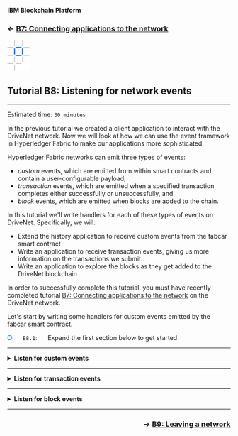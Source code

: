 **IBM Blockchain Platform**

<h3 align='left'>← <a href='./b7.md'><b>B7: Connecting applications to the network</b></a></h3>

<img src="./images/ibp.png" alt="IBM Blockchain Platform"></img>

## **Tutorial B8: Listening for network events**

---

Estimated time: `30 minutes`

In the previous tutorial we created a client application to interact with the DriveNet network. Now we will look at how we can use the event framework in Hyperledger Fabric to make our applications more sophisticated.

Hyperledger Fabric networks can emit three types of events:
* *custom* events, which are emitted from within smart contracts and contain a user-configurable payload,
* *transaction* events, which are emitted when a specified transaction completes either successfully or unsuccessfully, and
* *block* events, which are emitted when blocks are added to the chain.

In this tutorial we'll write handlers for each of these types of events on DriveNet. Specifically, we will:
* Extend the history application to receive custom events from the fabcar smart contract
* Write an application to receive transaction events, giving us more information on the transactions we submit.
* Write an application to explore the blocks as they get added to the DriveNet blockchain

In order to successfully complete this tutorial, you must have recently completed tutorial <a href='./b7.md'>B7: Connecting applications to the network</a> on the DriveNet network.

Let's start by writing some handlers for custom events emitted by the fabcar smart contract. 

<img src="./images/bullet.png"/> &nbsp;&nbsp;&nbsp;&nbsp; `B8.1`: &nbsp;&nbsp;&nbsp;&nbsp; Expand the first section below to get started.

---

<details>
<summary><b>Listen for custom events</b></summary>

In this section we will update the client application we created previously to run indefinitely, so that once the ownership history of the car has been displayed, it will display ongoing updates in real time.

To do this, we'll make use of custom smart contract events. We first encountered custom events in tutorial <a href='../basic-tutorials/a9.md'>A9: Publishing an event</a>. We saw how smart contracts can emit events, and how the IBM Blockchain Platform VS Code extension and external applications can receive them.

The DriveNet instance of the fabcar smart contract emits custom events when *changeCarOwner*, *deleteCar* and *createCar* transactions are processed.

Our history application will subscribe to all three of these, because all of them can affect the ownership history.

<img src="./images/bullet.png"/> &nbsp;&nbsp;&nbsp;&nbsp; `B8.2`: &nbsp;&nbsp;&nbsp;&nbsp; In your VS Code workspace, switch to the editor for '*ownerhistory.ts*'.

<img src="./images/b8.2.png" alt="new ownerhistory.ts file"></img>

There are a few changes we need to make to this file. We'll start by defining the data structures that contain the details of each event we receive.

<img src="./images/bullet.png"/> &nbsp;&nbsp;&nbsp;&nbsp; `B8.3`: &nbsp;&nbsp;&nbsp;&nbsp; Just after the interfaces section (around line 19), insert the following new interface definition and boolean variable:
```typescript
interface OwnerEvent {
    docType: string;
    transactionDate: string;
    carNumber: string;
    previousOwner: string;
    newOwner: string;
}
let finished:boolean;
```

The OwnerEvent data structure is a logical definition that encompasses the JSON payloads for the event types that we will subscribe to. When we receive each event, the JSON parser will map the payload into instances of this structure. We'll use the finished boolean while waiting for events to occur.

In the main body of the code, we now need to subscribe to our chosen event types and ensure that application waits for these events to occur.


<img src="./images/bullet.png"/> &nbsp;&nbsp;&nbsp;&nbsp; `B8.4`: &nbsp;&nbsp;&nbsp;&nbsp; Near the end of the main() function, insert the following code before the *gateway.disconnect()* statement:

```typescript
// Get ongoing notifications to our car from deleteCar, createCar and changeCarOwner transactions
finished=false;
await contract.addContractListener('changeListener', 'changeOwnerEvent', (error:Error, event:any) => {
  handleEvent(error, event);
});
await contract.addContractListener('deleteListener', 'deleteCarEvent', (error:Error, event:any) => {
  handleEvent(error, event);
});
await contract.addContractListener('createListener', 'createCarEvent', (error:Error, event:any) => {
  handleEvent(error, event);
});
console.log(`Listening for ${carid} update events...`);

while (!finished) {
  await new Promise(resolve => setTimeout(resolve, 5000));
  // ... do other things
}
```

Finally, we will implement a single function to handle the events, and display the details of each event to the console.

<img src="./images/bullet.png"/> &nbsp;&nbsp;&nbsp;&nbsp; `B8.5`: &nbsp;&nbsp;&nbsp;&nbsp; After the end of the implementation of the main() function, add the following additional function:

```typescript
function handleEvent (error:Error, event:any) {
  if (error) {
    console.log(`Error from event: ${error.toString()}`);
    finished = true;
    return;
  }
  // Filter to show events on our car only
  const ownerEvent: OwnerEvent = JSON.parse(event.payload) as OwnerEvent; // eslint-disable-line @typescript-eslint/no-unsafe-member-access
  if (ownerEvent.carNumber === carid) {
    const txTime = new Date(ownerEvent.transactionDate).toUTCString();
    if (ownerEvent.docType === 'deleteCarEvent') {
      console.log(`${txTime}: The car record was deleted`);
    } else {
      console.log(`${txTime}: ${ownerEvent.newOwner} became owner #${(++ownerSequenceNum)}`);
    }
  }
}
```

Your updated source file should be around 126 lines long ([also available here](./resourcesb/ownerhistory_v2.ts)).

<img src="./images/bullet.png"/> &nbsp;&nbsp;&nbsp;&nbsp; `B8.6`: &nbsp;&nbsp;&nbsp;&nbsp; Save the file ('File' -> 'Save').

If you previously enabled watch mode in your VS Code session, compilation should happen automatically. If not, select 'Terminal' -> 'Run Build Task...' and select the '*npm: build:watch drivenet-app*' task.

Compilation should be successful.

<img src="./images/bullet.png"/> &nbsp;&nbsp;&nbsp;&nbsp; `B8.7`: &nbsp;&nbsp;&nbsp;&nbsp; Run the application: Click 'Terminal' -> 'Run Task...', select the '*npm: start ${input:recordID}*' task, and when prompted, enter the input parameter of the car you currently own.

The application should run exactly the same as before, but will no longer finish when the owner history has been displayed. You should also see the 'Listening for update events' message.

<img src="./images/b8.7.png" alt="ownerhistory in interactive mode"></img>

<img src="./images/bullet.png"/> &nbsp;&nbsp;&nbsp;&nbsp; `B8.8`: &nbsp;&nbsp;&nbsp;&nbsp; Using the Fabric Gateways view of the IBM Blockchain Platform VS Code Extension, submit a *changeCarOwner* transaction against your car record. Set the owner to another new value.

<img src="./images/b8.8.1.png" alt="run changeCarOwner again"></img>

Running this transaction switches focus to the VS Code Output view. Switch back to the Terminal view and you'll see that the application has displayed details of the caught event.

<img src="./images/b8.8.2.png" alt="ownerhistory after event"></img>

Submit more transactions against the same car record if you wish.

<img src="./images/bullet.png"/> &nbsp;&nbsp;&nbsp;&nbsp; `B8.9`: &nbsp;&nbsp;&nbsp;&nbsp; When you have finished, right click in the Terminal view and select 'Kill Terminal' to stop the application.

<img src="./images/bullet.png"/> &nbsp;&nbsp;&nbsp;&nbsp; `B8.10`: &nbsp;&nbsp;&nbsp;&nbsp; Expand the next section to continue.

</details>

---

<details>
<summary><b>Listen for transaction events</b></summary>

So far we have used the event framework to receive custom payloads from the smart contract. Hyperledger Fabric uses the same framework to distribute operational events to interested applications. 

You'll see that subscribing to, and handling these system events is very similar to custom events: we still use a client application to connect to the gateway and still receive a payload that we have to parse, but we call slightly different methods to subscribe.

The first of the operational events we'll look at are called *transaction* events.

<br><h3 align='left'>Transaction events</h3>

Transaction events, also called commit events, allow applications to get notified when a transaction completes. They allow applications to find out more details on whether the transaction was agreed by the network, and if it was, the details of the block in which it was included. As such, these events only apply to *submitted* transactions, which update the ledger.

Let's write an application to submit a *changeCarOwner* transaction and use transaction event to get details on it.

<img src="./images/bullet.png"/> &nbsp;&nbsp;&nbsp;&nbsp; `B8.11`: &nbsp;&nbsp;&nbsp;&nbsp; In the Explorer sidebar, right click the 'src' directory underneath 'drivenet-app' and select 'New File'.

<img src="./images/b8.11-b8.18.png" alt="new file in drivenet-app/src"></img>

<img src="./images/bullet.png"/> &nbsp;&nbsp;&nbsp;&nbsp; `B8.12`: &nbsp;&nbsp;&nbsp;&nbsp; Name the file `changeowner.ts`.

<img src="./images/bullet.png"/> &nbsp;&nbsp;&nbsp;&nbsp; `B8.13`: &nbsp;&nbsp;&nbsp;&nbsp; Paste the following 61 lines into the new file ([also available here](./resourcesb/changeowner.ts)):

```typescript
process.env.HFC_LOGGING = '{"off": "console"}';
import { FileSystemWallet, Gateway, Transaction, Contract, Network } from 'fabric-network';
import * as path from 'path';
import 'source-map-support/register';

let finished:boolean;
let carid:string;

async function main () {
  try {
    // The ID of the car to look up (can be overridden by the first command line argument)
    carid = (process.argv[2] !== undefined) ? process.argv[2] : 'CARXXX'; // TODO change

    // Connect to the network and access the smart contract
    const walletPath:string = path.join(process.cwd(), 'drivenet_wallet');
    const wallet:FileSystemWallet = new FileSystemWallet(walletPath);
    const gateway:Gateway = new Gateway();
    const connectionProfile:string = path.resolve(__dirname, '..', 'CommunityMembers_profile.json');
    const connectionOptions = { wallet, identity: 'student', discovery: { enabled: true, asLocalhost: false } };
    await gateway.connect(connectionProfile, connectionOptions);
    const network:Network = await gateway.getNetwork('drivenet');
    const contract:Contract = network.getContract('fabcar');

    // First check that the car exists
    let existsBuffer:Buffer = await contract.evaluateTransaction('carExists', carid);
    if ((existsBuffer.toString()) === "false") {
      console.error(`Car "${carid}" doesn't exist`);
      return;
    }

    // Create a transaction instance and register a listener for it
    const transaction:Transaction = contract.createTransaction('changeCarOwner');
    await transaction.addCommitListener((err, transactionId, status, blockNumber) => {
      finished = true;
      if (err) {
        console.error(err);
        return;
      }
      console.log('Transaction ID:',transactionId);
      console.log('Status:', status);
      console.log('Block number:', blockNumber);
    });

    // Submit the transaction - set the owner to a random string (random_nnn);
    const rnd:number = Math.round(1000 * Math.random());
    await transaction.submit(carid, `random_${rnd}`);

    while (!finished) {
      await new Promise(resolve => setTimeout(resolve, 1000));
      // ... do other things
      finished = true; // usually set to true by the handler above
    }

    // Disconnect from the gateway.
    gateway.disconnect();
  } catch (error) {
    console.error('Failed to call transaction:', error);
    process.exit(0);
  }
}
void main();
```

<img src="./images/bullet.png"/> &nbsp;&nbsp;&nbsp;&nbsp; `B8.14`: &nbsp;&nbsp;&nbsp;&nbsp;Update the value of the default parameter for the car ID to be the car record you currently own.

<img src="./images/b8.14.1.png" alt="update car id"></img>

The transaction that this application submits will change the owner field to a random string. Feel free to change this value:

<img src="./images/b8.14.2.png" alt="random owner"></img>

<img src="./images/bullet.png"/> &nbsp;&nbsp;&nbsp;&nbsp; `B8.15`: &nbsp;&nbsp;&nbsp;&nbsp; Save the file ('File' -> 'Save').

If you previously enabled watch mode in your VS Code session, compilation should happen automatically. If not, select 'Terminal' -> 'Run Build Task...' and select the '*npm: build:watch drivenet-app*' task.

Compilation should be successful.

> <br>
   > <b>Configuring VS Code to accept command line arguments</b><br>
   > The <i>changeowner</i> app can take a single argument that overrides the car ID. If you wish, you can configure VS Code to prompt you for this when you run it. Refer back to tutorial <a href='./b7.md'>B7: Connecting applications to the network</a> for details of how to do this.
   > <br>&nbsp;
   

<img src="./images/bullet.png"/> &nbsp;&nbsp;&nbsp;&nbsp; `B8.16`: &nbsp;&nbsp;&nbsp;&nbsp; Run the application: Click 'Terminal' -> 'Run Task...' and find (selecting the npm category if necessary) the task '*npm: changeowner drivenet-app*'. Continue without scanning the task output.

<img src="./images/b8.16.1.png" alt="changeowner task"></img>


When the task runs, the *changeCarOwner* transaction will be submitted. When the transaction has completed, the event handler will be called and the details displayed.

<img src="./images/b8.16.2.png" alt="changeowner output"></img>


Three things are shown: the *transaction ID*, which uniquely identifies the transaction on the network and is generated by Hyperledger Fabric, *the status*, which tells us whether or not the transaction was successful, and the *block number*, which tells us the block in which our transaction was included.

You might like to verify this information from the block explorer using the IBM Blockchain Platform web console.

<br>
Let's look at the source for this application to see how it works.

1. The first dozen or so lines are identical to the *ownerhistory* application; it connects to a gateway with a connection profile and identity, and accesses the drivenet network channel.

2. Where things change is the `addCommitListener` call. This is very similar to the *addContractListener* that we called before, but here the event payload includes the transactionId, status and blockNumber. The callback function simply displays the values of these properties to the console.

3. In order to register the transaction listener, we need to specify the transaction we're interested in. We don't get this when we use *submitTransaction*, because that creates and submits the transaction in a single call. To register a listener we need to create the transaction first so that we can use it to register a listener. Then we submit the transaction.

4. Each transaction will be committed only once. So once the callback has been run the first time, the application exits.

The payload of the event includes the number of the block that includes the transaction. In the next section we'll use a different event to find out more details of the block.

<img src="./images/bullet.png"/> &nbsp;&nbsp;&nbsp;&nbsp; `B8.17`: &nbsp;&nbsp;&nbsp;&nbsp;Expand the next section to continue.
</details>

---

<details>
<summary><b>Listen for block events</b></summary>

*Block* events return highly detailed information on the block data stucture. They are often used in operational monitoring scenarios, or for debugging relatively complex network transactions.

Let's write an application to receive these events. This will allow us to view technical details of the blocks of the DriveNet blockchain, and also to see when new blocks get added.

<img src="./images/bullet.png"/> &nbsp;&nbsp;&nbsp;&nbsp; `B8.18`: &nbsp;&nbsp;&nbsp;&nbsp; In the Explorer sidebar, right click the 'src' directory underneath 'drivenet-app' and select 'New File'.

<img src="./images/b8.11-b8.18.png" alt="new file in drivenet-app/src"></img>

<img src="./images/bullet.png"/> &nbsp;&nbsp;&nbsp;&nbsp; `B8.19`: &nbsp;&nbsp;&nbsp;&nbsp; Name the file `blockhistory.ts`.

<img src="./images/b8.19.png" alt="new file in drivenet-app/src"></img>

<img src="./images/bullet.png"/> &nbsp;&nbsp;&nbsp;&nbsp; `B8.20`: &nbsp;&nbsp;&nbsp;&nbsp; Paste the following 91 lines into the new file ([also available here](./resourcesb/blockhistory.ts)):

```typescript
// Beware: for code clarity, the block structure is navigated unsafely
/* eslint @typescript-eslint/no-unsafe-member-access: 0 */
/* eslint @typescript-eslint/no-unsafe-assignment: 0 */

process.env.HFC_LOGGING = '{"off": "console"}';
import { FileSystemWallet, Gateway, Network } from 'fabric-network';
import * as path from 'path';
import 'source-map-support/register';

let finished:boolean;

async function main () {
  try {
    // Get to the drivenet network
    const walletPath:string = path.join(process.cwd(), 'drivenet_wallet');
    const wallet:FileSystemWallet = new FileSystemWallet(walletPath);
    const gateway:Gateway = new Gateway();
    const connectionProfile:string = path.resolve(__dirname, '..', 'CommunityMembers_profile.json');
    const connectionOptions = { wallet, identity: 'student', discovery: { enabled: true, asLocalhost: false } };
    await gateway.connect(connectionProfile, connectionOptions);
    const network:Network = await gateway.getNetwork('drivenet');

    // Display blocks
    finished = false;
    await network.addBlockListener('my-block-listener', (err: any, block: any) => {
      if (err) {
        console.error(err);
        finished = true;
        return;
      }
      if (block !== undefined) {
        // Read each block
        for (const i in block.data.data) {
          if (block.data.data[i].payload.data.actions !== undefined) {
            const inputArgs:Buffer[] = block.data.data[i].payload.data.actions[0].payload.chaincode_proposal_payload.input.chaincode_spec.input.args;

            // Print block details
            console.log('----------');
            console.log('Block',block.header.number,'transaction',i);

            // Show ID and timestamp of the transaction
            const txTime = new Date(block.data.data[i].payload.header.channel_header.timestamp).toUTCString();
            const txId:string = block.data.data[i].payload.header.channel_header.tx_id;
            console.log('Transaction Id:',txId);
            console.log('Timestamp:',txTime);

            // Show transaction inputs (formatted, as may contain binary data)
            let inputData = 'Inputs: ';
            for (let j=0; j<inputArgs.length; j++) {
              const inputArgPrintable:string = inputArgs[j].toString().replace(/[^\x20-\x7E]+/g, '');
              inputData = inputData.concat(inputArgPrintable, ' ');
            }
            console.log(inputData);

            // Show the proposed writes to the world state
            let keyData = 'Keys updated: ';
            for (const l in block.data.data[i].payload.data.actions[0].payload.action.proposal_response_payload.extension.results.ns_rwset[0].rwset.writes) {
              keyData = keyData.concat(block.data.data[i].payload.data.actions[0].payload.action.proposal_response_payload.extension.results.ns_rwset[0].rwset.writes[l].key,' ');
            }
            console.log(keyData);

            // Show which organizations endorsed
            let endorsers = 'Endorsers: ';
            for (const k in block.data.data[i].payload.data.actions[0].payload.action.endorsements) {
              endorsers = endorsers.concat(block.data.data[i].payload.data.actions[0].payload.action.endorsements[k].endorser.Mspid, ' ');
            }
            console.log(endorsers);

            // Was the transaction valid or not?
            // (Invalid transactions are still logged on the blockchain but don't affect the world state)
            if ((block.metadata.metadata[2])[i] !== 0) {
              console.log('INVALID TRANSACTION');
            }
          }
        }
      }
    }, { startBlock: 1 }); // Read from block 1, and continue to catch new blocks as they appear

    while (!finished) {
      await new Promise(resolve => setTimeout(resolve, 5000));
      // ... do other things
    }

    // Disconnect from the gateway
    gateway.disconnect();
  } catch (error) {
    console.error('Error: ', error.message);
    process.exit(0);
  }
}
void main();
```

<img src="./images/bullet.png"/> &nbsp;&nbsp;&nbsp;&nbsp; `B8.21`: &nbsp;&nbsp;&nbsp;&nbsp; Save the file ('File' -> 'Save').

If you previously enabled watch mode in your VS Code session, compilation should happen automatically. If not, select 'Terminal' -> 'Run Build Task...' and select the '*npm: build:watch drivenet-app*' task.

Compilation should be successful.

<img src="./images/bullet.png"/> &nbsp;&nbsp;&nbsp;&nbsp; `B8.22`: &nbsp;&nbsp;&nbsp;&nbsp; Run the application: Click 'Terminal' -> 'Run Task...' and find and select the '*npm: blockhistory drivenet-app*'. Continue without scanning the task output.

<img src="./images/b8.22.1.png" alt="new file in drivenet-app/src"></img>

When the task runs, you should see the DriveNet block details displayed. As before, the task will run indefinitely, using the event framework to listen for any new blocks that appear.

Take some time to review the output. Look particularly for the transactions that you have submitted over the course of these tutorials. For example, the incorrectly endorsed transaction you submitted in tutorial <a href='./b6.md'>B6: Exercising network policies</a> should be reported like this:

<img src="./images/b8.22.2.png" alt="blockhistory output"></img>

The output shows the details of every FabCar transaction added to the blockchain, including ones that failed to be endorsed correctly. As you might recall, invalid transactions are logged to the blockchain but do not affect the world state.

<br><h3 align='left'>Reviewing the source</h3>

Let's look at the source for this application to see how it works.

1. The first dozen or so lines are again identical to the other applications; it connects to a gateway with a connection profile and identity, and accesses the DriveNet network channel.

2. The `addBlockListener` call is very similar to the other *addXXXlistener* methods that we called before, but now the event payload is an instance of the complex type *block*. This is a highly detailed <a href="https://developers.google.com/protocol-buffers/">protobuf</a> that contains the raw block details from the DriveNet ledger.

3. The inline implementation of the callback handler displays different pieces of information from this data structure. For example, the block number is stored in the element `block.header.number`.

4. The block structure will extend dynamically as more blocks get added; after the inline implementation of the callback, you can see an options structure that simply contains (`{startBlock: 1}`). The absence of an *endBlock* option here means that the structure will grow indefinitely.

Once you're comfortable with how the application works, feel free to update it to show other elements of the block data structure.

> <br>
   > <b>Understanding the block data structure</b><br>
   > The block data structure (as is typical with protobufs) is highly complex, but does contain a lot of information that might be useful. If you're interested, try setting a watch on the block instance and running the blockhistory application in the debugger; this will allow you to navigate the hierarchy of the data structure directly within VS Code. For a refresher on how to do this, take a look at tutorial <a href='../basic-tutorials/a7.md'>A7: Debugging a smart contract</a>.
   > <br>&nbsp;

<img src="./images/bullet.png"/> &nbsp;&nbsp;&nbsp;&nbsp; `B8.23`: &nbsp;&nbsp;&nbsp;&nbsp; When you have finished, right click in the Terminal view and select 'Kill Terminal' to stop the application.

<br><h3 align='left'>(Optional) Bringing it all together</h3>

The three client applications that we've been working with in this tutorial complement each other. As a final, optional task, you can try running them concurrently outside of VS Code to see the effects they have on each other.

<img src="./images/bullet.png"/> &nbsp;&nbsp;&nbsp;&nbsp; `B8.24`: &nbsp;&nbsp;&nbsp;&nbsp;Start three Terminal (Command Prompt) windows.

<img src="./images/bullet.png"/> &nbsp;&nbsp;&nbsp;&nbsp; `B8.25`: &nbsp;&nbsp;&nbsp;&nbsp;In each window, use the cd command to navigate to your drivenet-app folder.

<img src="./images/bullet.png"/> &nbsp;&nbsp;&nbsp;&nbsp; `B8.26`: &nbsp;&nbsp;&nbsp;&nbsp;In the first window, run `npm run blockhistory`.

<img src="./images/bullet.png"/> &nbsp;&nbsp;&nbsp;&nbsp; `B8.27`: &nbsp;&nbsp;&nbsp;&nbsp;In the second window, run `npm run ownerhistory CARXXX` (where *CARXXX* is your car record).

<img src="./images/bullet.png"/> &nbsp;&nbsp;&nbsp;&nbsp; `B8.28`: &nbsp;&nbsp;&nbsp;&nbsp;In the third window, run `npm run changeowner CARXXX` (again, where *CARXXX* is your car record).

Notice how changing the owner of your car record affects the other applications.

<img src="./images/b8.28.png" alt="blockhistory output"></img>


<br><h3 align='left'>Summary</h3>

Blockchain networks are by their very nature asynchonous systems. Transactions do not complete immediately; they need to be distributed around multiple nodes across multiple organizations in order to achieve consensus, and this is done concurrently with other transactions.

It is for this reason that events are commonly used for interacting with blockchain networks. They allow applications to acknowledge that changes can come from multiple sources and at different times.

In this tutorial we implemented handlers for three types of events on the DriveNet network; custom events, transaction events, and block events.

This concludes what we're going to do with DriveNet. In the final tutorial in this set, we will look at the process for leaving a network and introduce where we'll go next.

</details>

---

<h3 align='right'> → <a href='./b9.md'><b>B9: Leaving a network</b></a></h3>
